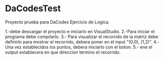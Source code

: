 # DaCodesTest
Proyecto prueba para DaCodes
Ejercicio de Logica.

1.-debe descargar el proyecto e iniciarlo en VisualStudio.
2.-Para iniciar el programa debe compilarlo.
3.- Para visualizar el recorrido de la matriz debe definirlo para mostrar el recorrido, debera poner en el input "(0,0), (1,2)".
4.- Una vez establecidos los puntos, debera iniciarlo con el boton.
5.- ene el output establecera en que direccion termino el recorrido.
